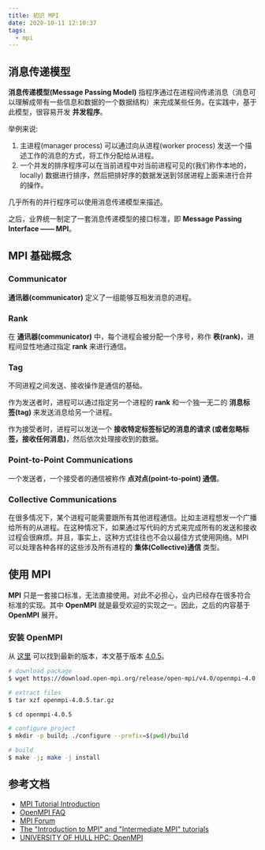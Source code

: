 ```yaml
---
title: 初识 MPI
date: 2020-10-11 12:10:37
tags:
  - mpi
---
```


## 消息传递模型

**消息传递模型(Message Passing Model)** 指程序通过在进程间传递消息（消息可以理解成带有一些信息和数据的一个数据结构）来完成某些任务。在实践中，基于此模型，很容易开发 **并发程序**。

举例来说:

1. 主进程(manager process) 可以通过向从进程(worker process) 发送一个描述工作的消息的方式，将工作分配给从进程。
2. 一个并发的排序程序可以在当前进程中对当前进程可见的(我们称作本地的，locally) 数据进行排序，然后把排好序的数据发送到邻居进程上面来进行合并的操作。

几乎所有的并行程序可以使用消息传递模型来描述。

之后，业界统一制定了一套消息传递模型的接口标准，即 **Message Passing Interface —— MPI**。

## MPI 基础概念

### Communicator

**通讯器(communicator)** 定义了一组能够互相发消息的进程。

### Rank

在 **通讯器(communicator)** 中，每个进程会被分配一个序号，称作 **秩(rank)**，进程间显性地通过指定 **rank** 来进行通信。

### Tag

不同进程之间发送、接收操作是通信的基础。

作为发送者时，进程可以通过指定另一个进程的 **rank** 和一个独一无二的 **消息标签(tag)** 来发送消息给另一个进程。

作为接受者时，进程可以发送一个 **接收特定标签标记的消息的请求 (或者忽略标签，接收任何消息)**，然后依次处理接收到的数据。

### Point-to-Point Communications

一个发送者，一个接受者的通信被称作 **点对点(point-to-point) 通信**。

### Collective Communications

在很多情况下，某个进程可能需要跟所有其他进程通信。比如主进程想发一个广播给所有的从进程。在这种情况下，如果通过写代码的方式来完成所有的发送和接收过程会很麻烦。并且，事实上，这种方式往往也不会以最佳方式使用网络。MPI 可以处理各种各样的这些涉及所有进程的 **集体(Collective)通信** 类型。

## 使用 MPI

**MPI** 只是一套接口标准，无法直接使用。对此不必担心，业内已经存在很多符合标准的实现。其中 **OpenMPI** 就是最受欢迎的实现之一。因此，之后的内容基于 **OpenMPI** 展开。

### 安装 OpenMPI

从 [这里](https://www.open-mpi.org/software/ompi/v4.0/) 可以找到最新的版本，本文基于版本 [4.0.5](https://download.open-mpi.org/release/open-mpi/v4.0/openmpi-4.0.5.tar.gz)。

``` bash
# download package
$ wget https://download.open-mpi.org/release/open-mpi/v4.0/openmpi-4.0.5.tar.gz

# extract files
$ tar xzf openmpi-4.0.5.tar.gz

$ cd openmpi-4.0.5

# configure project
$ mkdir -p build; ./configure --prefix=$(pwd)/build

# build
$ make -j; make -j install
```

## 参考文档

* [MPI Tutorial Introduction](https://mpitutorial.com/tutorials/mpi-introduction/)
* [OpenMPI FAQ](https://www.open-mpi.org/faq/)
* [MPI Forum](https://www.mpi-forum.org/)
* [The "Introduction to MPI" and "Intermediate MPI" tutorials](https://www.citutor.org//browse.php)
* [UNIVERSITY OF HULL HPC: OpenMPI](http://hpc.mediawiki.hull.ac.uk/Applications/OpenMPI)
